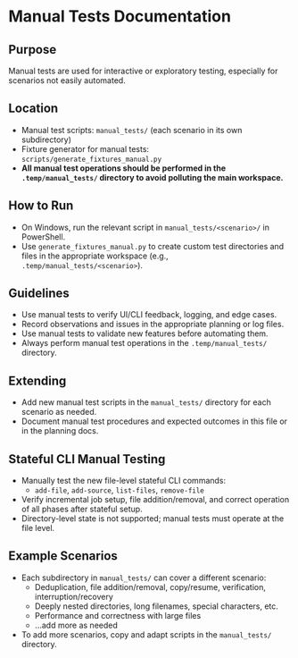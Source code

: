 # Manual Tests Documentation

## Purpose
Manual tests are used for interactive or exploratory testing, especially for scenarios not easily automated.

## Location
- Manual test scripts: `manual_tests/` (each scenario in its own subdirectory)
- Fixture generator for manual tests: `scripts/generate_fixtures_manual.py`
- **All manual test operations should be performed in the `.temp/manual_tests/` directory to avoid polluting the main workspace.**

## How to Run
- On Windows, run the relevant script in `manual_tests/<scenario>/` in PowerShell.
- Use `generate_fixtures_manual.py` to create custom test directories and files in the appropriate workspace (e.g., `.temp/manual_tests/<scenario>`).

## Guidelines
- Use manual tests to verify UI/CLI feedback, logging, and edge cases.
- Record observations and issues in the appropriate planning or log files.
- Use manual tests to validate new features before automating them.
- Always perform manual test operations in the `.temp/manual_tests/` directory.

## Extending
- Add new manual test scripts in the `manual_tests/` directory for each scenario as needed.
- Document manual test procedures and expected outcomes in this file or in the planning docs.

## Stateful CLI Manual Testing
- Manually test the new file-level stateful CLI commands:
  - `add-file`, `add-source`, `list-files`, `remove-file`
- Verify incremental job setup, file addition/removal, and correct operation of all phases after stateful setup.
- Directory-level state is not supported; manual tests must operate at the file level.

## Example Scenarios
- Each subdirectory in `manual_tests/` can cover a different scenario:
  - Deduplication, file addition/removal, copy/resume, verification, interruption/recovery
  - Deeply nested directories, long filenames, special characters, etc.
  - Performance and correctness with large files
  - ...add more as needed
- To add more scenarios, copy and adapt scripts in the `manual_tests/` directory.
